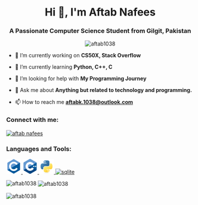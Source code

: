 <h1 align="center">Hi 👋, I'm Aftab Nafees</h1>
<h3 align="center">A Passionate Computer Science Student from Gilgit, Pakistan</h3>

<p align="middle"> <img src="https://komarev.com/ghpvc/?username=aftab1038&label=Profile%20views&color=0e75b6&style=flat" alt="aftab1038" /> </p>

- 🔭 I’m currently working on **CS50X, Stack Overflow**

- 🌱 I’m currently learning **Python, C++, C**

- 🤝 I’m looking for help with **My Programming Journey**

- 💬 Ask me about **Anything but related to technology and programming.**

- 📫 How to reach me **aftabk.1038@outlook.com**

<h3 align="left">Connect with me:</h3>
<p align="left">
<a href="https://linkedin.com/in/aftab1038" target="blank"><img align="center" src="https://raw.githubusercontent.com/rahuldkjain/github-profile-readme-generator/master/src/images/icons/Social/linked-in-alt.svg" alt="aftab nafees" height="30" width="40" /></a>
</p>

<h3 align="left">Languages and Tools:</h3>
<p align="left"> <a href="https://www.cprogramming.com/" target="_blank" rel="noreferrer"> <img src="https://raw.githubusercontent.com/devicons/devicon/master/icons/c/c-original.svg" alt="c" width="40" height="40"/> </a> <a href="https://www.w3schools.com/cpp/" target="_blank" rel="noreferrer"> <img src="https://raw.githubusercontent.com/devicons/devicon/master/icons/cplusplus/cplusplus-original.svg" alt="cplusplus" width="40" height="40"/> </a> <a href="https://www.python.org" target="_blank" rel="noreferrer"> <img src="https://raw.githubusercontent.com/devicons/devicon/master/icons/python/python-original.svg" alt="python" width="40" height="40"/> </a> <a href="https://www.sqlite.org/" target="_blank" rel="noreferrer"> <img src="https://www.vectorlogo.zone/logos/sqlite/sqlite-icon.svg" alt="sqlite" width="40" height="40"/> </a> </p>

<p><img align="left" src="https://github-readme-stats.vercel.app/api/top-langs?username=aftab1038&show_icons=true&locale=en&layout=compact" alt="aftab1038" /></p>

<p>&nbsp;<img align="center" src="https://github-readme-stats.vercel.app/api?username=aftab1038&show_icons=true&locale=en" alt="aftab1038" /></p>

<p><img align="center" src="https://github-readme-streak-stats.herokuapp.com/?user=aftab1038&" alt="aftab1038" /></p>

